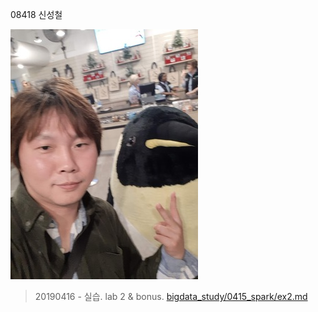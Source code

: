 08418 신성철

![사진](https://github.com/ep-code-box/bigdata_study/blob/master/pic.jpg)

> 20190416 - 실습.  lab 2 & bonus.
> [bigdata_study/0415_spark/ex2.md](https://github.com/ep-code-box/bigdata_study/blob/master/0415_spark/ex2.md)